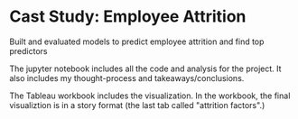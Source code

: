 # Cast Study: Employee Attrition
Built and evaluated models to predict employee attrition and find top predictors

The jupyter notebook includes all the code and analysis for the project. It also includes my thought-process and takeaways/conclusions.

The Tableau workbook includes the visualization. In the workbook, the final visualiztion is in a story format (the last tab called "attrition factors".)

